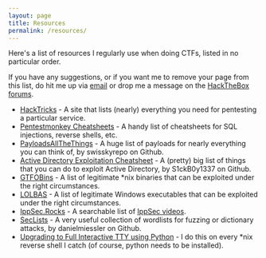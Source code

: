 ```yaml
---
layout: page
title: Resources
permalink: /resources/
---
```


Here's a list of resources I regularly use when doing CTFs, listed in no particular order. 

If you have any suggestions, or if you want me to remove your page from this list, do hit me up via [email](mailto:ricepancakes@protonmail.com) or drop me a message on the [HackTheBox forums](https://forum.hackthebox.eu/profile/ricepancakes).

- [HackTricks](https://book.hacktricks.xyz) - A site that lists (nearly) everything you need for pentesting a particular service. 
- [Pentestmonkey Cheatsheets](https://pentestmonkey.net/category/cheat-sheet) - A handy list of cheatsheets for SQL injections, reverse shells, etc.
- [PayloadsAllTheThings](https://github.com/swisskyrepo/PayloadsAllTheThings) - A huge list of payloads for nearly everything you can think of, by swisskyrepo on Github.
- [Active Directory Exploitation Cheatsheet](https://github.com/S1ckB0y1337/Active-Directory-Exploitation-Cheat-Sheet) - A (pretty) big list of things that you can do to exploit Active Directory, by S1ckB0y1337 on Github.
- [GTFOBins](https://gtfobins.github.io/) - A list of legitimate *nix binaries that can be exploited under the right circumstances. 
- [LOLBAS](https://lolbas-project.github.io/#) - A list of legitimate Windows executables that can be exploited under the right circumstances. 
- [IppSec.Rocks](https://ippsec.rocks) - A searchable list of [IppSec videos](https://www.youtube.com/c/ippsec). 
- [SecLists](https://github.com/danielmiessler/SecLists) - A very useful collection of wordlists for fuzzing or dictionary attacks, by danielmiessler on Github. 
- [Upgrading to Full Interactive TTY using Python](https://blog.ropnop.com/upgrading-simple-shells-to-fully-interactive-ttys/#method-3-upgrading-from-netcat-with-magic) - I do this on every *nix reverse shell I catch (of course, python needs to be installed).